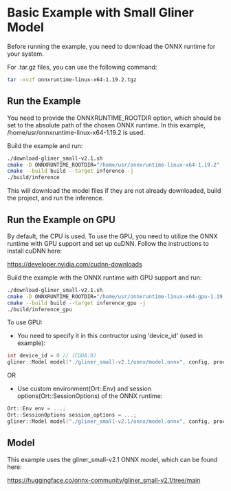 # Basic Example with Small Gliner Model

Before running the example, you need to download the ONNX runtime for your system.

For .tar.gz files, you can use the following command:

```bash
tar -xvzf onnxruntime-linux-x64-1.19.2.tgz 
```

## Run the Example

You need to provide the ONNXRUNTIME_ROOTDIR option, which should be set to the absolute path of the chosen ONNX runtime.
In this example, /home/usr/onnxruntime-linux-x64-1.19.2 is used.

Build the example and run:

```bash
./download-gliner_small-v2.1.sh
cmake -D ONNXRUNTIME_ROOTDIR="/home/usr/onnxruntime-linux-x64-1.19.2" -S . -B build
cmake --build build --target inference -j
./build/inference
```

This will download the model files if they are not already downloaded, build the project, and run the inference.

## Run the Example on GPU

By default, the CPU is used. To use the GPU, you need to utilize the ONNX runtime with GPU support and set up cuDNN.
Follow the instructions to install cuDNN here:

https://developer.nvidia.com/cudnn-downloads

Build the example with the ONNX runtime with GPU support and run:

```bash
./download-gliner_small-v2.1.sh
cmake -D ONNXRUNTIME_ROOTDIR="/home/usr/onnxruntime-linux-x64-gpu-1.19.2" -S . -B build
cmake --build build --target inference_gpu -j
./build/inference_gpu
```

To use GPU:

- You need to specify it in this contructor using 'device_id' (used in example):

```c++
int device_id = 0 // (CUDA:0)
gliner::Model model("./gliner_small-v2.1/onnx/model.onnx", config, processor, decoder, 0); // device_id = 0 (CUDA:0)
```

OR

- Use custom environment(Ort::Env) and session options(Ort::SessionOptions) of the ONNX runtime: 

```c++
Ort::Env env = ...;
Ort::SessionOptions session_options = ...;
gliner::Model model("./gliner_small-v2.1/onnx/model.onnx", config, processor, decoder, env, session_options);
```

## Model

This example uses the gliner_small-v2.1 ONNX model, which can be found here:

https://huggingface.co/onnx-community/gliner_small-v2.1/tree/main